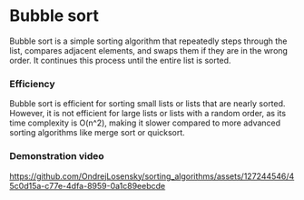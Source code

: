 # Bubble sort
Bubble sort is a simple sorting algorithm that repeatedly steps through the list, compares adjacent elements, and swaps them if they are in the wrong order. It continues this process until the entire list is sorted.

### Efficiency
Bubble sort is efficient for sorting small lists or lists that are nearly sorted. However, it is not efficient for large lists or lists with a random order, as its time complexity is O(n^2), making it slower compared to more advanced sorting algorithms like merge sort or quicksort.

### Demonstration video
https://github.com/OndrejLosensky/sorting_algorithms/assets/127244546/45c0d15a-c77e-4dfa-8959-0a1c89eebcde

